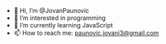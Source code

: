 - 👋 Hi, I’m @JovanPaunovic
- 👀 I’m interested in programming
- 🌱 I’m currently learning JavaScript
- 📫 How to reach me: paunovic.jovani3@gmail.com

<!---
JovanPaunovic/JovanPaunovic is a ✨ special ✨ repository because its `README.md` (this file) appears on your GitHub profile.
You can click the Preview link to take a look at your changes.
--->
